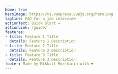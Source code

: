 ```yaml
---
home: true
heroImage: https://v1.vuepress.vuejs.org/hero.png
tagline: FAQ for a job interview
actionText: Quick Start →
actionLink: /guide/
features:
- title: Feature 1 Title
  details: Feature 1 Description
- title: Feature 2 Title
  details: Feature 2 Description
- title: Feature 3 Title
  details: Feature 3 Description
footer: Made by Mikhail Morshinin with ❤️
---
```

